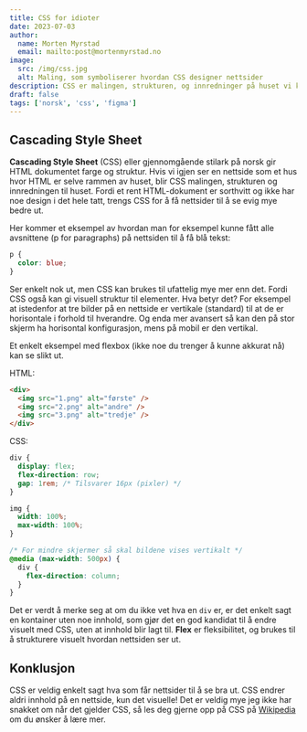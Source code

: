 ```yaml
---
title: CSS for idioter
date: 2023-07-03
author:
  name: Morten Myrstad
  email: mailto:post@mortenmyrstad.no
image:
  src: /img/css.jpg
  alt: Maling, som symboliserer hvordan CSS designer nettsider
description: CSS er malingen, strukturen, og innredninger på huset vi kaller HTML.
draft: false
tags: ['norsk', 'css', 'figma']
---
```


## Cascading Style Sheet

**Cascading Style Sheet** (CSS) eller gjennomgående stilark på norsk gir HTML dokumentet farge og struktur. Hvis vi igjen ser en nettside som et hus hvor HTML er selve rammen av huset, blir CSS malingen, strukturen og innredningen til huset. Fordi et rent HTML-dokument er sorthvitt og ikke har noe design i det hele tatt, trengs CSS for å få nettsider til å se evig mye bedre ut.

Her kommer et eksempel av hvordan man for eksempel kunne fått alle avsnittene (p for paragraphs) på nettsiden til å få blå tekst:

```css
p {
  color: blue;
}
```

Ser enkelt nok ut, men CSS kan brukes til ufattelig mye mer enn det. Fordi CSS også kan gi visuell struktur til elementer. Hva betyr det? For eksempel at istedenfor at tre bilder på en nettside er vertikale (standard) til at de er horisontale i forhold til hverandre. Og enda mer avansert så kan den på stor skjerm ha horisontal konfigurasjon, mens på mobil er den vertikal.

Et enkelt eksempel med flexbox (ikke noe du trenger å kunne akkurat nå) kan se slikt ut.

HTML:

```html
<div>
  <img src="1.png" alt="første" />
  <img src="2.png" alt="andre" />
  <img src="3.png" alt="tredje" />
</div>
```

CSS:

```css
div {
  display: flex;
  flex-direction: row;
  gap: 1rem; /* Tilsvarer 16px (pixler) */
}

img {
  width: 100%;
  max-width: 100%;
}

/* For mindre skjermer så skal bildene vises vertikalt */
@media (max-width: 500px) {
  div {
    flex-direction: column;
  }
}
```

Det er verdt å merke seg at om du ikke vet hva en `div` er, er det enkelt sagt en kontainer uten noe innhold, som gjør det en god kandidat til å endre visuelt med CSS, uten at innhold blir lagt til. **Flex** er fleksibilitet, og brukes til å strukturere visuelt hvordan nettsiden ser ut.

## Konklusjon

CSS er veldig enkelt sagt hva som får nettsider til å se bra ut. CSS endrer aldri innhold på en nettside, kun det visuelle! Det er veldig mye jeg ikke har snakket om når det gjelder CSS, så les deg gjerne opp på CSS på [Wikipedia](https://en.wikipedia.org/wiki/CSS) om du ønsker å lære mer.
